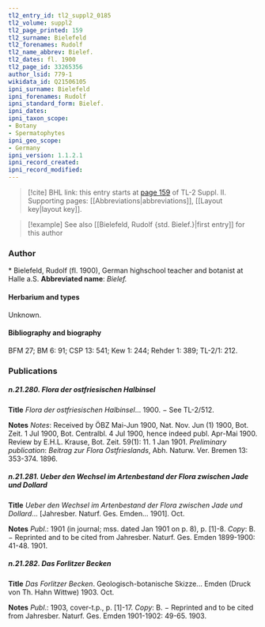 ```yaml
---
tl2_entry_id: tl2_suppl2_0185
tl2_volume: suppl2
tl2_page_printed: 159
tl2_surname: Bielefeld
tl2_forenames: Rudolf
tl2_name_abbrev: Bielef.
tl2_dates: fl. 1900
tl2_page_id: 33265356
author_lsid: 779-1
wikidata_id: Q21506105
ipni_surname: Bielefeld
ipni_forenames: Rudolf
ipni_standard_form: Bielef.
ipni_dates: 
ipni_taxon_scope: 
- Botany
- Spermatophytes
ipni_geo_scope: 
- Germany
ipni_version: 1.1.2.1
ipni_record_created: 
ipni_record_modified:
---
```



> [!cite] BHL link: this entry starts at [page 159](https://www.biodiversitylibrary.org/page/33265356) of TL-2 Suppl. II.
> Supporting pages: [[Abbreviations|abbreviations]], [[Layout key|layout key]].

> [!example] See also [[Bielefeld, Rudolf {std. Bielef.}|first entry]] for this author

### Author

\* Bielefeld, Rudolf (fl. 1900), German highschool teacher and botanist at Halle a.S. 
**Abbreviated name**: *Bielef.*

#### Herbarium and types

Unknown.

#### Bibliography and biography

BFM 27; BM 6: 91; CSP 13: 541; Kew 1: 244; Rehder 1: 389; TL-2/1: 212.

### Publications

##### n.21.280. Flora der ostfriesischen Halbinsel

**Title**
*Flora der ostfriesischen Halbinsel*... 1900. − See TL-2/512.

**Notes**
*Notes*: Received by ÖBZ Mai-Jun 1900, Nat. Nov. Jun (1) 1900, Bot. Zeit. 1 Jul 1900, Bot. Centralbl. 4 Jul 1900, hence indeed publ. Apr-Mai 1900. Review by E.H.L. Krause, Bot. Zeit. 59(1): 11. 1 Jan 1901.
*Preliminary publication*: *Beitrag zur Flora Ostfrieslands*, Abh. Naturw. Ver. Bremen 13: 353-374. 1896.

##### n.21.281. Ueber den Wechsel im Artenbestand der Flora zwischen Jade und Dollard

**Title**
*Ueber den Wechsel im Artenbestand der Flora zwischen Jade und Dollard*... \[Jahresber. Naturf. Ges. Emden... 1901\]. Oct.

**Notes**
*Publ*.: 1901 (in journal; mss. dated Jan 1901 on p. 8), p. \[1\]-8. *Copy*: B. − Reprinted and to be cited from Jahresber. Naturf. Ges. Emden 1899-1900: 41-48. 1901.

##### n.21.282. Das Forlitzer Becken

**Title**
*Das Forlitzer Becken*. Geologisch-botanische Skizze... Emden (Druck von Th. Hahn Wittwe) 1903. Oct.

**Notes**
*Publ*.: 1903, cover-t.p., p. \[1\]-17. *Copy*: B. − Reprinted and to be cited from Jahresber. Naturf. Ges. Emden 1901-1902: 49-65. 1903.

